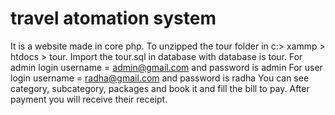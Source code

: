 # travel atomation system
It is a website made in core php.
To unzipped the tour folder in c:> xammp > htdocs  > tour.
Import the tour.sql in database with database is tour.
For admin login username = admin@gmail.com and password is admin
For user login username = radha@gmail.com and password is radha
You can see category, subcategory, packages and book it and fill the bill to pay.
After payment you will receive their receipt.
